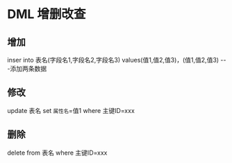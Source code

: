 # DML  增删改查

## 增加
inser into 表名(字段名1,字段名2,字段名3) values(值1,值2,值3)，(值1,值2,值3)       ---添加两条数据

## 修改

update 表名 set `属性名`=值1  where  主键ID=xxx

## 删除

delete from 表名 where  主键ID=xxx